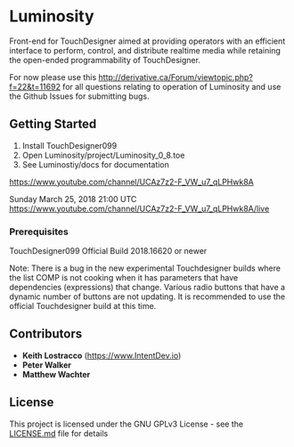 # Luminosity

Front-end for TouchDesigner aimed at providing operators with an efficient interface to perform, control, and distribute realtime media while retaining the open-ended programmability of TouchDesigner.


For now please use this http://derivative.ca/Forum/viewtopic.php?f=22&t=11692 for all questions relating to operation of Luminosity and use the Github Issues for submitting bugs. 


## Getting Started

1. Install TouchDesigner099
2. Open Luminosity/project/Luminosity_0_8.toe
3. See Luminostiy/docs for documentation

https://www.youtube.com/channel/UCAz7z2-F_VW_u7_qLPHwk8A

Sunday March 25, 2018 21:00 UTC
https://www.youtube.com/channel/UCAz7z2-F_VW_u7_qLPHwk8A/live


### Prerequisites

TouchDesigner099 Official Build 2018.16620 or newer

Note: There is a bug in the new experimental Touchdesigner builds where the list COMP is not cooking when it has parameters that have dependencies (expressions) that change. Various radio buttons that have a dynamic number of buttons are not updating. It is recommended to use the official Touchdesigner build at this time.


## Contributors

* **Keith Lostracco** (https://www.IntentDev.io)
* **Peter Walker** 
* **Matthew Wachter** 

## License

This project is licensed under the GNU GPLv3 License - see the [LICENSE.md](LICENSE.md) file for details



